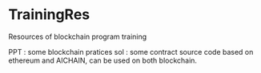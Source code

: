 # TrainingRes
Resources of blockchain program training

PPT :  some blockchain pratices
sol :  some contract source code based on ethereum and AICHAIN, can be used on both blockchain.
